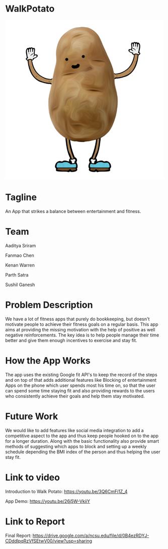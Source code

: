 # WalkPotato

![Walk Potato Icon](https://raw.githubusercontent.com/NCSUMobiles/Spring15-walkpotato/master/app/src/main/res/drawable/mascot.png)

# Tagline
An App that strikes a balance between entertainment and fitness.

# Team 
Aaditya Sriram

Fanmao Chen 

Kenan Warren

Parth Satra

Sushil Ganesh

# Problem Description
We have a lot of fitness apps that purely do bookkeeping, but doesn't motivate people to achieve their fitness goals on a regular basis. This app aims at providing the missing motivation with the help of positive as well negative reinforcements. The key idea is to help people manage their time better and give them enough incentives to exercise and stay fit. 

# How the App Works

The app uses the existing Google fit API's to keep the record of the steps and on top of that adds additional features like Blocking of entertainment Apps on the phone which user spends most his time on, so that the user can spend some time staying fit and also providing rewards to the users who consistently achieve their goals and help them stay motivated. 

# Future Work 

We would like to add features like social media integration to add a competitive aspect to the app and thus keep people hooked on to the app for a longer duration. Along with the basic functionality also provide smart methods of suggesting which apps to block and setting up a weekly schedule depending the BMI index of the person and thus helping the user stay fit. 

# Link to video 
Introduction to Walk Potato: https://youtu.be/3Q6CmFi1Z_4

App Demo: https://youtu.be/26j5W-VkiiY

# Link to Report
Final Report: https://drive.google.com/a/ncsu.edu/file/d/0B4ezRDYJ-CDddlpqRzVfSEtwV00/view?usp=sharing
